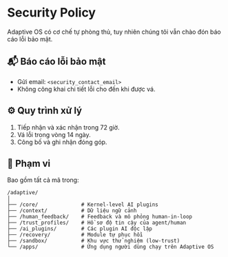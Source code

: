 # Security Policy

Adaptive OS có cơ chế tự phòng thủ, tuy nhiên chúng tôi vẫn chào đón báo cáo lỗi bảo mật.

## 📬 Báo cáo lỗi bảo mật
- Gửi email: `<security_contact_email>`
- Không công khai chi tiết lỗi cho đến khi được vá.

## ⚙️ Quy trình xử lý
1. Tiếp nhận và xác nhận trong 72 giờ.
2. Vá lỗi trong vòng 14 ngày.
3. Công bố và ghi nhận đóng góp.

## 🔐 Phạm vi
Bao gồm tất cả mã trong:
``` plaintext
/adaptive/
│
├── /core/              # Kernel-level AI plugins
├── /context/           # Dữ liệu ngữ cảnh
├── /human_feedback/    # Feedback và mô phỏng human-in-loop
├── /trust_profiles/    # Hồ sơ độ tin cậy của agent/human
├── /ai_plugins/        # Các plugin AI độc lập
├── /recovery/          # Module tự phục hồi
├── /sandbox/           # Khu vực thử nghiệm (low-trust)
└── /apps/              # Ứng dụng người dùng chạy trên Adaptive OS
```
